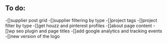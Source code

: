 ## To do:
 -[]supplier post grid
 -[]supplier filtering by type
 -[]project tags
 -[]project filter by type
 -[]get houzz and pinterest profiles
 -[]about page content
 -[]wp seo plugin and page titles
 -[]add google analytics and tracking events
 -[]new version of the logo 